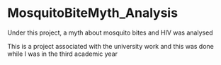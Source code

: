 # MosquitoBiteMyth_Analysis

Under this project, a myth about mosquito bites and HIV was analysed

This is a project associated with the university work and this was done while I was in the third academic year


